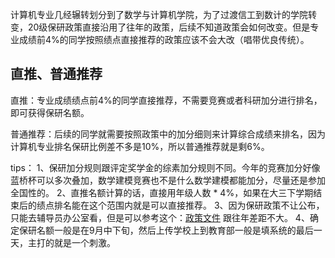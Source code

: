   计算机专业几经辗转划分到了数学与计算机学院，为了过渡信工到数计的学院转变，20级保研政策直接沿用了往年的政策，后续不知道政策会如何改变。但是专业成绩前4%的同学按照绩点直接推荐的政策应该不会大改（唱带优良传统）。

## 直推、普通推荐
直推：专业成绩绩点前4%的同学直接推荐，不需要竞赛或者科研加分进行排名，即可获得保研名额。

普通推荐：后续的同学就需要按照政策中的加分细则来计算综合成绩来排名，因为计算机专业排名保研比例差不多是10%，所以普通推荐就是剩6%。

tips：
1、保研加分规则跟评定奖学金的综素加分规则不同。今年的竞赛加分好像蓝桥杯可以多次叠加，数学建模竞赛也不是什么数学建模都能加分，尽量还是参加全国性的。
2、直推名额计算的话，直接用年级人数 * 4%，如果在大三下学期结束后的绩点排名能在这个范围内就是可以直接推荐。
3、因为保研政策不让公布，只能去辅导员办公室看，但是可以参考这个：[政策文件](https://www.123pan.com/s/ryDAjv-y761H.html) 跟往年差距不大。
4、确定保研名额一般是在9月中下旬，然后上传学校上到教育部一般是填系统的最后一天，主打的就是一个刺激。
